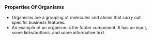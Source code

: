 ### Properties Of Organisms

* Organisms are a grouping of molecules and atoms that carry out specific business features.
* An example of an organism is the footer component. It has an input, some links/buttons, and some informative text.